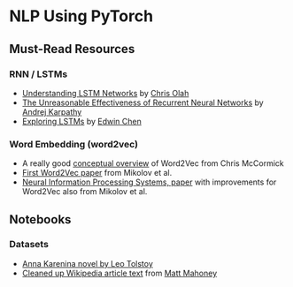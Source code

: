 # NLP Using PyTorch

## Must-Read Resources

### RNN / LSTMs

* [Understanding LSTM Networks](http://colah.github.io/posts/2015-08-Understanding-LSTMs/) by [Chris Olah](https://twitter.com/ch402)
* [The Unreasonable Effectiveness of Recurrent Neural Networks](http://karpathy.github.io/2015/05/21/rnn-effectiveness/) by [Andrej Karpathy](https://twitter.com/karpathy)
* [Exploring LSTMs](http://blog.echen.me/2017/05/30/exploring-lstms/) by [Edwin Chen](https://twitter.com/echen)


### Word Embedding (word2vec)

* A really good [conceptual overview](http://mccormickml.com/2016/04/19/word2vec-tutorial-the-skip-gram-model/) of Word2Vec from Chris McCormick 
* [First Word2Vec paper](https://arxiv.org/pdf/1301.3781.pdf) from Mikolov et al.
* [Neural Information Processing Systems, paper](http://papers.nips.cc/paper/5021-distributed-representations-of-words-and-phrases-and-their-compositionality.pdf) with improvements for Word2Vec also from Mikolov et al.


## Notebooks

### Datasets

* [Anna Karenina novel by Leo Tolstoy](https://www.dropbox.com/s/5wlnkk910ti6uo9/anna.txt?dl=0)
* [Cleaned up Wikipedia article text](https://s3.amazonaws.com/video.udacity-data.com/topher/2018/October/5bbe6499_text8/text8.zip) from [Matt Mahoney](https://twitter.com/mattmahoneyfl/)


 